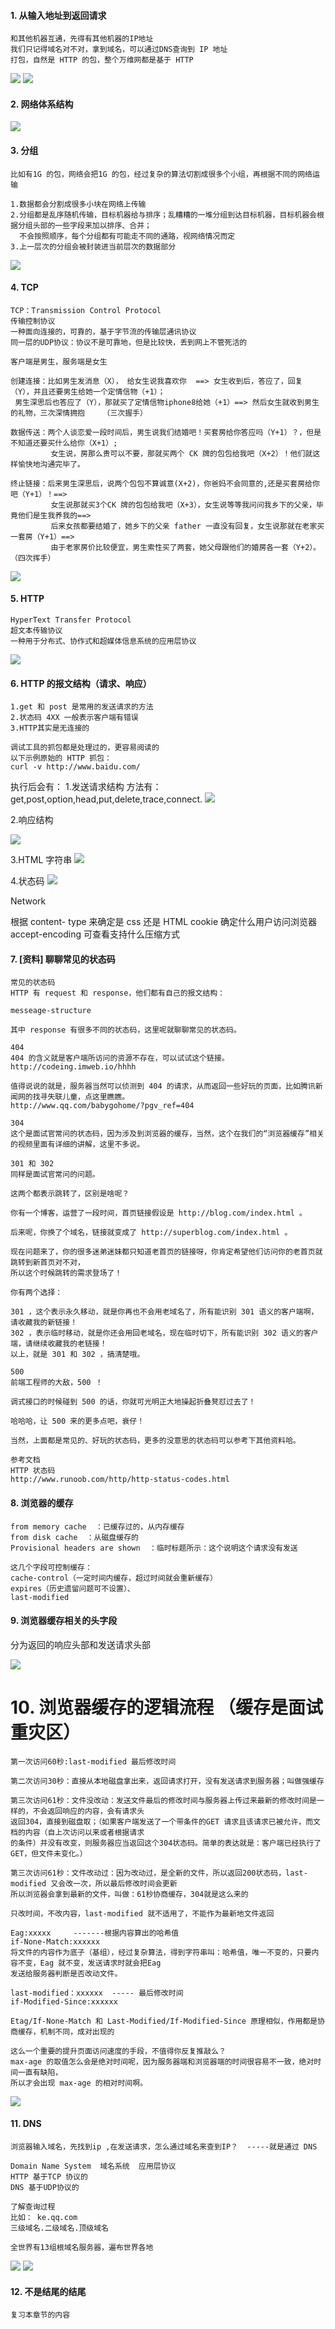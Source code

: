#### 1.	从输入地址到返回请求
```
和其他机器互通，先得有其他机器的IP地址
我们只记得域名对不对，拿到域名，可以通过DNS查询到 IP 地址
打包，自然是 HTTP 的包，整个万维网都是基于 HTTP

```
![](https://raw.githubusercontent.com/lz109896/Web-datum/c862a9f9c902ba74caf0dc0163bab4f163d35c74/%E4%BB%8E%E8%BE%93%E5%85%A5%E5%9C%B0%E5%9D%80%E5%88%B0%E8%BF%94%E5%9B%9E%E8%AF%B7%E6%B1%821.png)
![](https://raw.githubusercontent.com/lz109896/Web-datum/c862a9f9c902ba74caf0dc0163bab4f163d35c74/%E4%BB%8E%E8%BE%93%E5%85%A5%E5%9C%B0%E5%9D%80%E5%88%B0%E8%BF%94%E5%9B%9E%E8%AF%B7%E6%B1%822.png)

#### 2.	网络体系结构
![](https://raw.githubusercontent.com/lz109896/Web-datum/c862a9f9c902ba74caf0dc0163bab4f163d35c74/%E7%BD%91%E7%BB%9C%E4%BD%93%E7%B3%BB%E7%BB%93%E6%9E%84.png)
#### 3.	分组
```
比如有1G 的包，网络会把1G 的包，经过复杂的算法切割成很多个小组，再根据不同的网络运输

1.数据都会分割成很多小块在网络上传输
2.分组都是乱序随机传输，目标机器给与排序；乱糟糟的一堆分组到达目标机器，目标机器会根据分组头部的一些字段来加以排序、合并；
  不会按照顺序，每个分组都有可能走不同的通路，视网络情况而定
3.上一层次的分组会被封装进当前层次的数据部分

```
![](https://raw.githubusercontent.com/lz109896/Web-datum/c862a9f9c902ba74caf0dc0163bab4f163d35c74/%E5%88%86%E7%BB%84.png)
#### 4.	TCP
```
TCP：Transmission Control Protocol
传输控制协议
一种面向连接的，可靠的，基于字节流的传输层通讯协议
同一层的UDP协议：协议不是可靠地，但是比较快，丢到网上不管死活的

客户端是男生，服务端是女生

创建连接：比如男生发消息（X）， 给女生说我喜欢你  ==> 女生收到后，答应了，回复（Y），并且还要男生给她一个定情信物（+1）；
 男生深思后也答应了（Y），那就买了定情信物iphone8给她（+1）==> 然后女生就收到男生的礼物，三次深情拥抱    （三次握手）

数据传送：两个人谈恋爱一段时间后，男生说我们结婚吧！买套房给你答应吗（Y+1）？，但是不知道还要买什么给你（X+1）;
         女生说，房那么贵可以不要，那就买两个 CK 牌的包包给我吧（X+2）！他们就这样愉快地沟通完毕了。

终止链接：后来男生深思后，说两个包包不算诚意(X+2)，你爸妈不会同意的,还是买套房给你吧（Y+1）！==>
         女生说那就买3个CK 牌的包包给我吧（X+3），女生说等等我问问我乡下的父亲，毕竟他们是生我养我的==> 
         后来女孩都要结婚了，她乡下的父亲 father 一直没有回复，女生说那就在老家买一套房（Y+1）==>
         由于老家房价比较便宜，男生索性买了两套，她父母跟他们的婚房各一套（Y+2）。   （四次挥手）

```

![](https://raw.githubusercontent.com/lz109896/Web-datum/c862a9f9c902ba74caf0dc0163bab4f163d35c74/TCP.png)



#### 5.	HTTP
```
HyperText Transfer Protocol
超文本传输协议
一种用于分布式、协作式和超媒体信息系统的应用层协议
```
![](https://raw.githubusercontent.com/lz109896/Web-datum/c862a9f9c902ba74caf0dc0163bab4f163d35c74/Http.png)
#### 6.	HTTP 的报文结构（请求、响应）
```
1.get 和 post 是常用的发送请求的方法
2.状态码 4XX 一般表示客户端有错误
3.HTTP其实是无连接的
```
```
调试工具的抓包都是处理过的，更容易阅读的
以下示例原始的 HTTP 抓包：
curl -v http://www.baidu.com/
```
执行后会有：
1.发送请求结构
方法有：get,post,option,head,put,delete,trace,connect.
![](https://raw.githubusercontent.com/lz109896/Web-datum/c862a9f9c902ba74caf0dc0163bab4f163d35c74/HTTP%20%E7%9A%84%E6%8A%A5%E6%96%87%E7%BB%93%E6%9E%84%20%201.png)

2.响应结构

![](https://raw.githubusercontent.com/lz109896/Web-datum/c862a9f9c902ba74caf0dc0163bab4f163d35c74/HTTP%20%E7%9A%84%E6%8A%A5%E6%96%87%E7%BB%93%E6%9E%84%20%202.png)

3.HTML 字符串
![](https://raw.githubusercontent.com/lz109896/Web-datum/c862a9f9c902ba74caf0dc0163bab4f163d35c74/HTTP%20%E7%9A%84%E6%8A%A5%E6%96%87%E7%BB%93%E6%9E%84%20%203.png)

4.状态码
![](https://raw.githubusercontent.com/lz109896/Web-datum/c862a9f9c902ba74caf0dc0163bab4f163d35c74/HTTP%20%E7%9A%84%E6%8A%A5%E6%96%87%E7%BB%93%E6%9E%84%20%204.png)

Network

根据 content- type 来确定是 css 还是 HTML
cookie  确定什么用户访问浏览器
accept-encoding 可查看支持什么压缩方式


#### 7.	 [资料] 聊聊常见的状态码
```
常见的状态码
HTTP 有 request 和 response，他们都有自己的报文结构：

messeage-structure

其中 response 有很多不同的状态码，这里呢就聊聊常见的状态码。

404
404 的含义就是客户端所访问的资源不存在，可以试试这个链接。
http://codeing.imweb.io/hhhh

值得说说的就是，服务器当然可以侦测到 404 的请求，从而返回一些好玩的页面，比如腾讯新闻网的找寻失联儿童，点这里瞧瞧。
http://www.qq.com/babygohome/?pgv_ref=404

304
这个是面试官常问的状态码，因为涉及到浏览器的缓存，当然，这个在我们的“浏览器缓存”相关的视频里面有详细的讲解，这里不多说。

301 和 302
同样是面试官常问的问题。

这两个都表示跳转了，区别是啥呢？

你有一个博客，运营了一段时间，首页链接假设是 http://blog.com/index.html 。

后来呢，你换了个域名，链接就变成了 http://superblog.com/index.html 。

现在问题来了，你的很多迷弟迷妹都只知道老首页的链接呀，你肯定希望他们访问你的老首页就跳转到新首页对不对，
所以这个时候跳转的需求登场了！

你有两个选择：

301 ，这个表示永久移动，就是你再也不会用老域名了，所有能识别 301 语义的客户端啊，请收藏我的新链接！
302 ，表示临时移动，就是你还会用回老域名，现在临时切下，所有能识别 302 语义的客户端，请继续收藏我的老链接！
以上，就是 301 和 302 ，搞清楚哦。

500
前端工程师的大敌，500 ！

调式接口的时候碰到 500 的话，你就可光明正大地操起折叠凳怼过去了！

哈哈哈，让 500 来的更多点吧，衰仔！

当然，上面都是常见的、好玩的状态码，更多的没意思的状态码可以参考下其他资料哈。

参考文档
HTTP 状态码
http://www.runoob.com/http/http-status-codes.html

```
#### 8.	浏览器的缓存
```
from memory cache  ：已缓存过的，从内存缓存
from disk cache  ：从磁盘缓存的
Provisional headers are shown  ：临时标题所示：这个说明这个请求没有发送

这几个字段可控制缓存：
cache-control（一定时间内缓存，超过时间就会重新缓存）
expires（历史遗留问题可不设置）、
last-modified 

```
#### 9.	浏览器缓存相关的头字段
分为返回的响应头部和发送请求头部

![](https://raw.githubusercontent.com/lz109896/Web-datum/c862a9f9c902ba74caf0dc0163bab4f163d35c74/%E6%B5%8F%E8%A7%88%E5%99%A8%E7%BC%93%E5%AD%98%E7%9B%B8%E5%85%B3%E7%9A%84%E5%A4%B4%E5%AD%97%E6%AE%B5.png)

# 10.	浏览器缓存的逻辑流程 （缓存是面试重灾区）
```
第一次访问60秒:last-modified 最后修改时间

第二次访问30秒：直接从本地磁盘拿出来，返回请求打开，没有发送请求到服务器；叫做强缓存

第三次访问61秒：文件没改动：发送文件最后的修改时间与服务器上传过来最新的修改时间是一样的，不会返回响应的内容，会有请求头
返回304，直接到磁盘取；（如果客户端发送了一个带条件的GET 请求且该请求已被允许，而文档的内容（自上次访问以来或者根据请求
的条件）并没有改变，则服务器应当返回这个304状态码。简单的表达就是：客户端已经执行了GET，但文件未变化。）

第三次访问61秒：文件改动过：因为改动过，是全新的文件，所以返回200状态码，last-modified 又会改一次，所以最后修改时间会更新
所以浏览器会拿到最新的文件，叫做：61秒协商缓存，304就是这么来的

只改时间，不改内容，last-modified 就不适用了，不能作为最新地文件返回

Eag:xxxxx     -------根据内容算出的哈希值
if-None-Match:xxxxxx 
将文件的内容作为底子（基组），经过复杂算法，得到字符串叫：哈希值，唯一不变的，只要内容不变，Eag 就不变，发送请求时就会把Eag
发送给服务器判断是否改动文件。
 
last-modified：xxxxxx  ----- 最后修改时间
if-Modified-Since:xxxxxx

Etag/If-None-Match 和 Last-Modified/If-Modified-Since 原理相似，作用都是协商缓存，机制不同，成对出现的

这么一个重要的提升页面访问速度的手段，不值得你反复推敲么？
max-age 的取值怎么会是绝对时间呢，因为服务器端和浏览器端的时间很容易不一致，绝对时间一直有缺陷，
所以才会出现 max-age 的相对时间啊。

```
![](https://raw.githubusercontent.com/lz109896/Web-datum/c862a9f9c902ba74caf0dc0163bab4f163d35c74/%E6%B5%8F%E8%A7%88%E5%99%A8%E7%BC%93%E5%AD%98%E7%9A%84%E9%80%BB%E8%BE%91%E6%B5%81%E7%A8%8B.png)

#### 11.	DNS
```
浏览器输入域名，先找到ip ,在发送请求，怎么通过域名来查到IP？  -----就是通过 DNS

Domain Name System  域名系统  应用层协议
HTTP 基于TCP 协议的
DNS 基于UDP协议的

了解查询过程
比如： ke.qq.com
三级域名.二级域名.顶级域名

全世界有13组根域名服务器，遍布世界各地

```

![](https://raw.githubusercontent.com/lz109896/Web-datum/c862a9f9c902ba74caf0dc0163bab4f163d35c74/DNS%201.png)
![](https://raw.githubusercontent.com/lz109896/Web-datum/c862a9f9c902ba74caf0dc0163bab4f163d35c74/DNS%202.png)


#### 12.	不是结尾的结尾
```
复习本章节的内容

```


